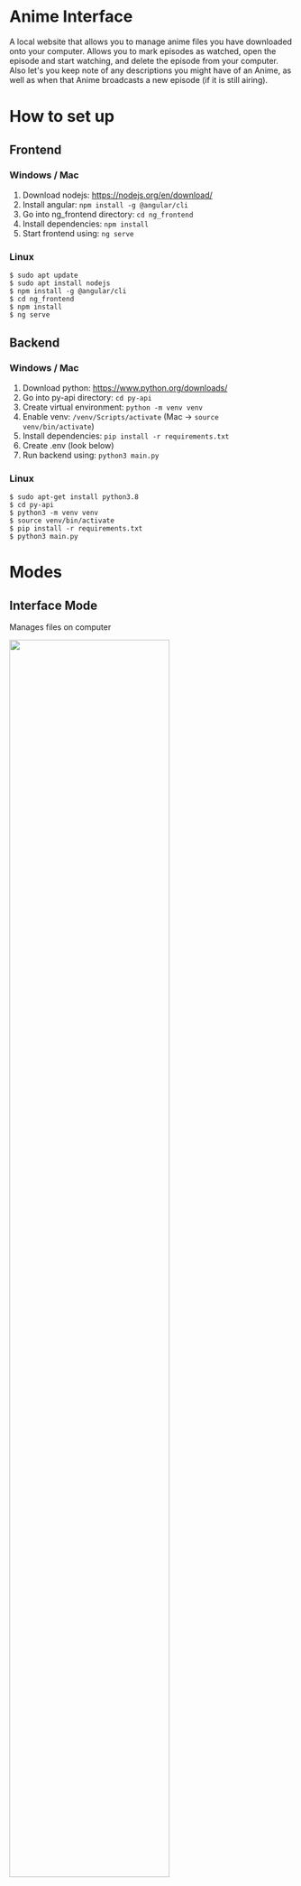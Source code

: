 # Anime Interface
A local website that allows you to manage anime files you have downloaded onto your computer. Allows you to mark episodes as watched, open the episode and start watching, and delete the episode from your computer. Also let's you keep note of any descriptions you might have of an Anime, as well as when that Anime broadcasts a new episode (if it is still airing).

# How to set up

## Frontend
### Windows / Mac
1. Download nodejs: https://nodejs.org/en/download/
2. Install angular: `npm install -g @angular/cli`
3. Go into ng_frontend directory: `cd ng_frontend`
4. Install dependencies: `npm install`
5. Start frontend using: `ng serve`

### Linux
```
$ sudo apt update
$ sudo apt install nodejs
$ npm install -g @angular/cli
$ cd ng_frontend
$ npm install
$ ng serve
```

## Backend
### Windows / Mac
1. Download python: https://www.python.org/downloads/
2. Go into py-api directory: `cd py-api`
3. Create virtual environment: `python -m venv venv`
4. Enable venv: `/venv/Scripts/activate` (Mac -> `source venv/bin/activate`)
5. Install dependencies: `pip install -r requirements.txt`
6. Create .env (look below)
7. Run backend using: `python3 main.py`

### Linux
```
$ sudo apt-get install python3.8
$ cd py-api
$ python3 -m venv venv
$ source venv/bin/activate
$ pip install -r requirements.txt
$ python3 main.py
```

# Modes
## Interface Mode
Manages files on computer

<img src="https://i.imgur.com/WyUzrkG.jpg" width=75% height=75%>
<img src="https://i.imgur.com/A5locmV.jpg" width=75% height=75%>
<img src="https://i.imgur.com/hVOxHuQ.jpg" width=50% height=50%>

## Database Mode
Only keeps track of anime information

<img src="https://i.imgur.com/4ZyIfk0.jpg" width=75% height=75%>
<img src="https://i.imgur.com/pwEejsG.jpg" width=50% height=50%>
<img src="https://i.imgur.com/YjVzCEB.jpg" width=50% height=50%>

# .env file
Create copy of .env-template and rename as ".env". Below are descriptions of all the variables

| Key | Description |
|:--- |:----------- |
| ANIME_DIR | Directory to where all Anime files on computer are stored.
| VLC_PATH  | Path to where "vlc.exe" is located on computer, typically looks something similar to "C:/Program Files/VideoLAN/VLC/vlc.exe" for windows.
| JSON_PATH | Path to json file where all the data will be stored.
| DB_MODE   | If true, ANIME_DIR and VLC_PATH do not need to be set. Sets system into Database mode rather than Interface mode.

# TODO
- Make everything just look nicer overall
- Add pagination to anime search/download